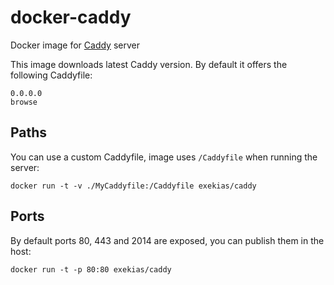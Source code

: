 # docker-caddy

Docker image for [Caddy](http://caddyserver.com) server

This image downloads latest Caddy version. By default it offers the following Caddyfile:

```
0.0.0.0
browse
```

## Paths

You can use a custom Caddyfile, image uses `/Caddyfile` when running the server:

```
docker run -t -v ./MyCaddyfile:/Caddyfile exekias/caddy
```

## Ports

By default ports 80, 443 and 2014 are exposed, you can publish them in the host:

```
docker run -t -p 80:80 exekias/caddy
```
